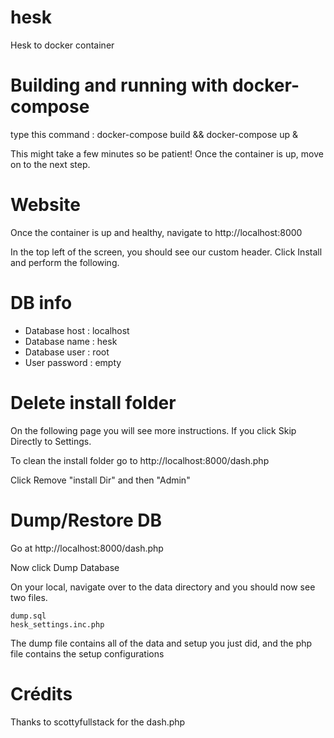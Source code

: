 # hesk
Hesk to docker container

# Building and running with docker-compose

type this command : docker-compose build && docker-compose up &

This might take a few minutes so be patient! Once the container is up, move on to the next step.

# Website

Once the container is up and healthy, navigate to http://localhost:8000

In the top left of the screen, you should see our custom header. Click Install and perform the following.

# DB info

- Database host : localhost
- Database name : hesk
- Database user : root
- User password : empty

# Delete install folder

On the following page you will see more instructions. If you click Skip Directly to Settings.

To clean the install folder go to http://localhost:8000/dash.php 

Click Remove "install Dir" and then "Admin"

# Dump/Restore DB

Go at http://localhost:8000/dash.php

 
Now click Dump Database

 
On your local, navigate over to the data directory and you should now see two files.
 

    dump.sql
    hesk_settings.inc.php

 
The dump file contains all of the data and setup you just did, and the php file contains the setup configurations 

 
# Crédits

Thanks to scottyfullstack for the dash.php 


